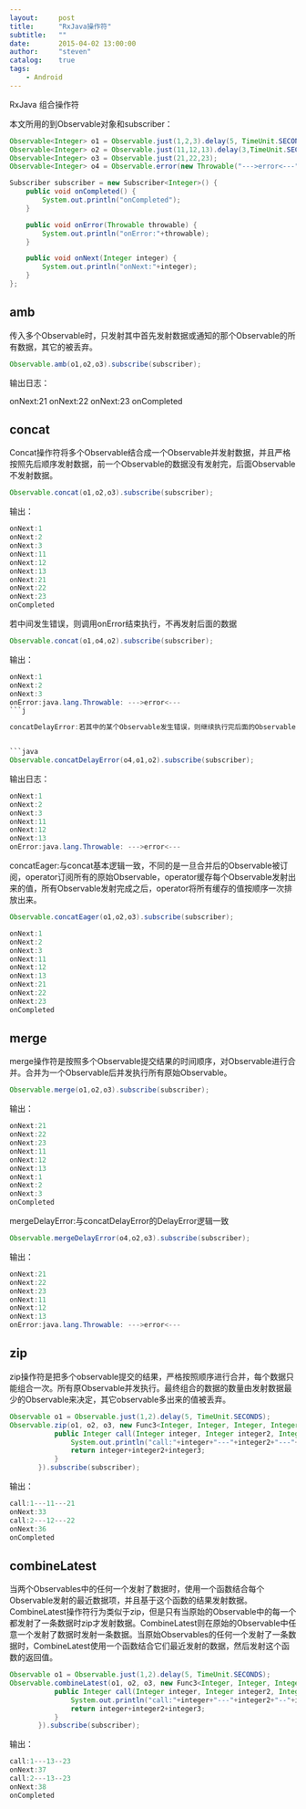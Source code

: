 ```yaml
---
layout:     post
title:      "RxJava操作符"
subtitle:   ""
date:       2015-04-02 13:00:00
author:     "steven"
catalog:    true
tags:
    - Android
---
```


RxJava 组合操作符

本文所用的到Observable对象和subscriber：

```java
Observable<Integer> o1 = Observable.just(1,2,3).delay(5, TimeUnit.SECONDS);
Observable<Integer> o2 = Observable.just(11,12,13).delay(3,TimeUnit.SECONDS);
Observable<Integer> o3 = Observable.just(21,22,23);
Observable<Integer> o4 = Observable.error(new Throwable("--->error<---"));

Subscriber subscriber = new Subscriber<Integer>() {
    public void onCompleted() {
        System.out.println("onCompleted");
    }

    public void onError(Throwable throwable) {
        System.out.println("onError:"+throwable);
    }

    public void onNext(Integer integer) {
        System.out.println("onNext:"+integer);
    }
};

```

amb
---

传入多个Observable时，只发射其中首先发射数据或通知的那个Observable的所有数据，其它的被丢弃。

```java
Observable.amb(o1,o2,o3).subscribe(subscriber);
```
输出日志：

onNext:21
onNext:22
onNext:23
onCompleted

concat
---
Concat操作符将多个Observable结合成一个Observable并发射数据，并且严格按照先后顺序发射数据，前一个Observable的数据没有发射完，后面Observable不发射数据。


```java
Observable.concat(o1,o2,o3).subscribe(subscriber);
```
输出：

```java
onNext:1
onNext:2
onNext:3
onNext:11
onNext:12
onNext:13
onNext:21
onNext:22
onNext:23
onCompleted
```

若中间发生错误，则调用onError结束执行，不再发射后面的数据

```java
Observable.concat(o1,o4,o2).subscribe(subscriber);
```

输出：

```java
onNext:1
onNext:2
onNext:3
onError:java.lang.Throwable: --->error<---
```j

concatDelayError:若其中的某个Observable发生错误，则继续执行完后面的Observable，将发生错误的Observable放在最后。


```java
Observable.concatDelayError(o4,o1,o2).subscribe(subscriber);
```

输出日志：

```java
onNext:1
onNext:2
onNext:3
onNext:11
onNext:12
onNext:13
onError:java.lang.Throwable: --->error<---
```

concatEager:与concat基本逻辑一致，不同的是一旦合并后的Observable被订阅，operator订阅所有的原始Observable，operator缓存每个Observable发射出来的值，所有Observable发射完成之后，operator将所有缓存的值按顺序一次排放出来。

```java
Observable.concatEager(o1,o2,o3).subscribe(subscriber);
```

```java
onNext:1
onNext:2
onNext:3
onNext:11
onNext:12
onNext:13
onNext:21
onNext:22
onNext:23
onCompleted
```


merge
---

merge操作符是按照多个Observable提交结果的时间顺序，对Observable进行合并。合并为一个Observable后并发执行所有原始Observable。

```java
Observable.merge(o1,o2,o3).subscribe(subscriber);
```

输出：

```java
onNext:21
onNext:22
onNext:23
onNext:11
onNext:12
onNext:13
onNext:1
onNext:2
onNext:3
onCompleted
```

mergeDelayError:与concatDelayError的DelayError逻辑一致

```java
Observable.mergeDelayError(o4,o2,o3).subscribe(subscriber);
```

输出：

```java
onNext:21
onNext:22
onNext:23
onNext:11
onNext:12
onNext:13
onError:java.lang.Throwable: --->error<---
```

zip
---

zip操作符是把多个observable提交的结果，严格按照顺序进行合并，每个数据只能组合一次。所有原Observable并发执行。最终组合的数据的数量由发射数据最少的Observable来决定，其它observable多出来的值被丢弃。

```java
Observable o1 = Observable.just(1,2).delay(5, TimeUnit.SECONDS);
Observable.zip(o1, o2, o3, new Func3<Integer, Integer, Integer, Integer>() {
           public Integer call(Integer integer, Integer integer2, Integer integer3) {
               System.out.println("call:"+integer+"---"+integer2+"---"+integer3);
               return integer+integer2+integer3;
           }
       }).subscribe(subscriber);
```

输出：

```java
call:1---11---21
onNext:33
call:2---12---22
onNext:36
onCompleted
```

combineLatest
---
当两个Observables中的任何一个发射了数据时，使用一个函数结合每个Observable发射的最近数据项，并且基于这个函数的结果发射数据。
CombineLatest操作符行为类似于zip，但是只有当原始的Observable中的每一个都发射了一条数据时zip才发射数据。CombineLatest则在原始的Observable中任意一个发射了数据时发射一条数据。当原始Observables的任何一个发射了一条数据时，CombineLatest使用一个函数结合它们最近发射的数据，然后发射这个函数的返回值。

```java
Observable o1 = Observable.just(1,2).delay(5, TimeUnit.SECONDS);
Observable.combineLatest(o1, o2, o3, new Func3<Integer, Integer, Integer, Integer>() {
           public Integer call(Integer integer, Integer integer2, Integer integer3) {
               System.out.println("call:"+integer+"---"+integer2+"--"+integer3);
               return integer+integer2+integer3;
           }
       }).subscribe(subscriber);
```

输出：

```java
call:1---13--23
onNext:37
call:2---13--23
onNext:38
onCompleted
```
